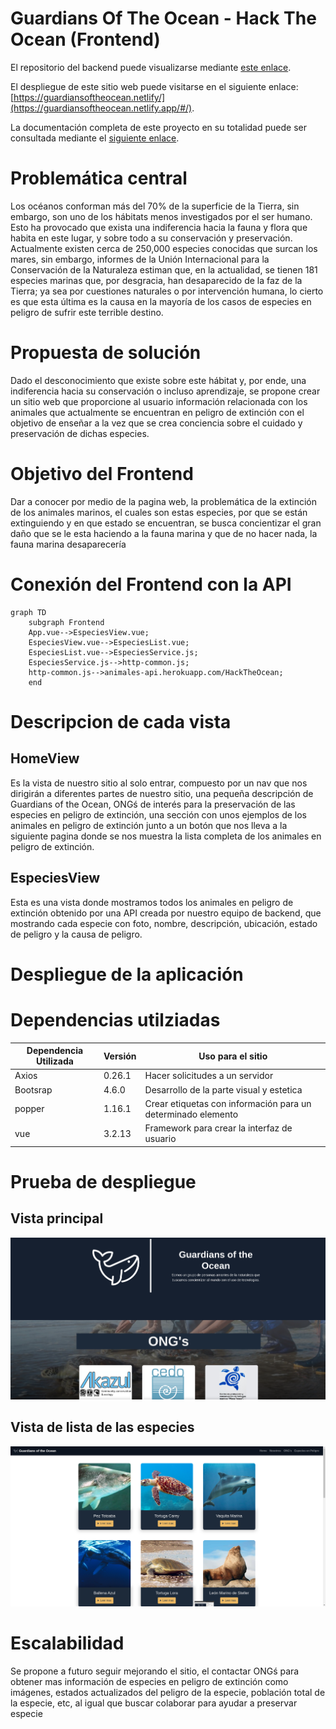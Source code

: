 # Guardians Of The Ocean - Hack The Ocean (Frontend)

El repositorio del backend puede visualizarse mediante [este enlace](https://github.com/AleGV258/GuardiansOfTheOcean_HackTheOcean_Back).

El despliegue de este sitio web puede visitarse en el siguiente enlace: [https://guardiansoftheocean.netlify/](https://guardiansoftheocean.netlify.app/#/).

La documentación completa de este proyecto en su totalidad puede ser consultada mediante el [siguiente enlace](https://bit.ly/3yJOCR3).

# Problemática central

Los océanos conforman más del 70% de la superficie de la Tierra, sin embargo, son uno de los hábitats menos investigados por el ser humano. Esto ha provocado que exista una indiferencia hacia la fauna y flora que habita en este lugar, y sobre todo a su conservación y preservación. Actualmente existen cerca de 250,000 especies conocidas que surcan los mares, sin embargo, informes de la Unión Internacional para la Conservación de la Naturaleza estiman que, en la actualidad, se tienen 181 especies marinas que, por desgracia, han desaparecido de la faz de la Tierra; ya sea por cuestiones naturales o por intervención humana, lo cierto es que esta última es la causa en la mayoría de los casos de especies en peligro de sufrir este terrible destino.

# Propuesta de solución

Dado el desconocimiento que existe sobre este hábitat y, por ende, una indiferencia hacia su conservación o incluso aprendizaje, se propone crear un sitio web que proporcione al usuario información relacionada con los animales que actualmente se encuentran en peligro de extinción con el objetivo de enseñar a la vez que se crea conciencia sobre el cuidado y preservación de dichas especies.

# Objetivo del Frontend

Dar a conocer por medio de la pagina web, la problemática de la extinción de los animales marinos, el cuales son estas especies, por que se están extinguiendo y en que estado se encuentran, se busca concientizar el gran daño que se le esta haciendo a la fauna marina y que de no hacer nada, la fauna marina desaparecería

# Conexión del Frontend con la API

```mermaid
graph TD
    subgraph Frontend
    App.vue-->EspeciesView.vue;
    EspeciesView.vue-->EspeciesList.vue;
    EspeciesList.vue-->EspeciesService.js;
    EspeciesService.js-->http-common.js;
    http-common.js-->animales-api.herokuapp.com/HackTheOcean;
    end
```
# Descripcion de cada vista

## HomeView

Es la vista de nuestro sitio al solo entrar, compuesto por un nav que nos dirigirán a diferentes partes de nuestro sitio, una pequeña descripción de Guardians of the Ocean, ONGś de interés para la preservación de las especies en peligro de extinción, una sección con unos ejemplos de los animales en peligro de extinción junto a un botón que nos lleva a la siguiente pagina donde se nos muestra la lista completa de los animales en peligro de extinción.

## EspeciesView

Esta es una vista donde mostramos todos los animales en peligro de extinción obtenido por una API creada por nuestro equipo de backend, que mostrando cada especie con foto, nombre, descripción, ubicación, estado de peligro y la causa de peligro.

# Despliegue de la aplicación

# Dependencias utilziadas
| Dependencia Utilizada | Versión |Uso para el sitio |
| ------------- | ------------- |------------- |
| Axios  | 0.26.1 |Hacer solicitudes a un servidor   |
| Bootsrap  | 4.6.0 | Desarrollo de la parte visual y estetica |
| popper  | 1.16.1 | Crear etiquetas con información para un determinado elemento  |
| vue  | 3.2.13 |Framework para crear la interfaz de usuario  |

# Prueba de despliegue

## Vista principal
![Vista principal](https://raw.githubusercontent.com/alfonso-ramos/GotO/master/index.png)

## Vista de lista de las especies
![Vista de especies](https://raw.githubusercontent.com/alfonso-ramos/GotO/master/especies.png)

# Escalabilidad

Se propone a futuro seguir mejorando el sitio, el contactar ONGś para obtener mas información de especies en peligro de extinción como imágenes, estados actualizados del peligro de la especie, población total de la especie, etc, al igual que buscar colaborar para ayudar a preservar especie
